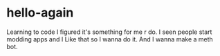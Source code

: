 # hello-again
Learning to code
I figured it's something for me r do. I seen people start modding apps and I
Like that so I wanna do it. 
And I wanna make a meth bot.
